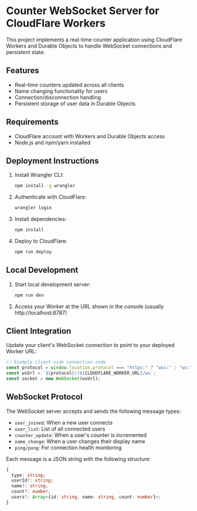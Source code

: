 # Counter WebSocket Server for CloudFlare Workers

This project implements a real-time counter application using CloudFlare Workers and Durable Objects to handle WebSocket connections and persistent state.

## Features

- Real-time counters updated across all clients
- Name changing functionality for users
- Connection/disconnection handling
- Persistent storage of user data in Durable Objects

## Requirements

- CloudFlare account with Workers and Durable Objects access
- Node.js and npm/yarn installed

## Deployment Instructions

1. Install Wrangler CLI:
   ```bash
   npm install -g wrangler
   ```

2. Authenticate with CloudFlare:
   ```bash
   wrangler login
   ```

3. Install dependencies:
   ```bash
   npm install
   ```

4. Deploy to CloudFlare:
   ```bash
   npm run deploy
   ```

## Local Development

1. Start local development server:
   ```bash
   npm run dev
   ```

2. Access your Worker at the URL shown in the console (usually http://localhost:8787)

## Client Integration

Update your client's WebSocket connection to point to your deployed Worker URL:

```javascript
// Example client-side connection code
const protocol = window.location.protocol === "https:" ? "wss:" : "ws:";
const wsUrl = `${protocol}//${CLOUDFLARE_WORKER_URL}/ws`;
const socket = new WebSocket(wsUrl);
```

## WebSocket Protocol

The WebSocket server accepts and sends the following message types:

- `user_joined`: When a new user connects
- `user_list`: List of all connected users
- `counter_update`: When a user's counter is incremented
- `name_change`: When a user changes their display name
- `ping/pong`: For connection health monitoring

Each message is a JSON string with the following structure:

```typescript
{
  type: string;
  userId?: string;
  name?: string;
  count?: number;
  users?: Array<{id: string, name: string, count: number}>;
}
```